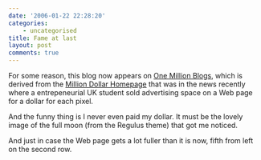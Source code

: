 ```yaml
---
date: '2006-01-22 22:28:20'
categories:
    - uncategorised
title: Fame at last
layout: post
comments: true
---
```


For some reason, this blog now appears on [One Million
Blogs](http://www.onemillionblogs.net/), which is derived from the
[Million Dollar Homepage](http://www.milliondollarhomepage.com/) that
was in the news recently where a entrepeneurial UK student sold
advertising space on a Web page for a dollar for each pixel.

And the funny thing is I never even paid my dollar. It must be the
lovely image of the full moon (from the Regulus theme) that got me
noticed.

And just in case the Web page gets a lot fuller than it is now, fifth
from left on the second row.
